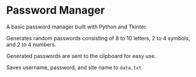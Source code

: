 # Password Manager
A basic password manager built with Python and Tkinter.

Generates random passwords consisting of 8 to 10 letters, 2 to 4 symbols, and 2 to 4 numbers.

Generated passwords are sent to the clipboard for easy use.

Saves username, password, and site name to `data.txt`.